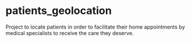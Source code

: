 # patients_geolocation
Project to locate patients in order to facilitate their home appointments by medical specialists to receive the care they deserve.
